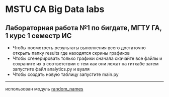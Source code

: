 # MSTU CA Big Data labs

## Лабораторная работа №1 по бигдате, МГТУ ГА, 1 курс 1 семестр ИС

* Чтобы посмотреть результаты выполнения всего достаточно открыть папку results где находятся скрины графиков 
* Чтобы сгенерировать только графики сначала скачайте все файлы и сохраните их в соответствии с тем как они лежат на гитхабе затем запустите файл analytics.py и вуаля 
* Чтобы создать новую таблицу запустите main.py
---
использован модуль [random_names](https://github.com/navchandar/Python-Random-Name-Generator)
